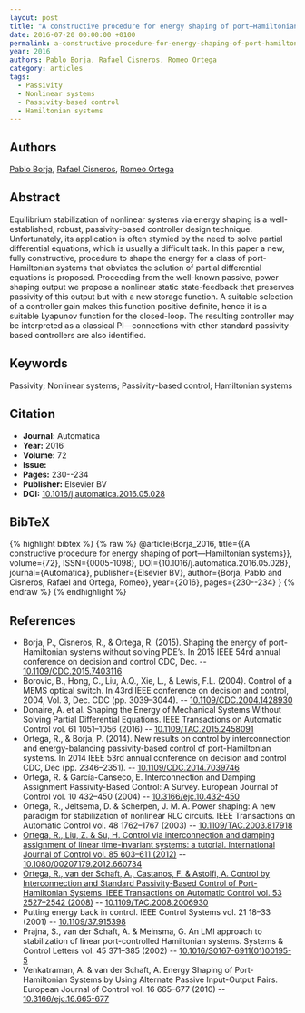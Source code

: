 ```yaml
---
layout: post
title: "A constructive procedure for energy shaping of port—Hamiltonian systems"
date: 2016-07-20 00:00:00 +0100
permalink: a-constructive-procedure-for-energy-shaping-of-port-hamiltonian-systems
year: 2016
authors: Pablo Borja, Rafael Cisneros, Romeo Ortega
category: articles
tags:
  - Passivity
  - Nonlinear systems
  - Passivity-based control
  - Hamiltonian systems
---
```

 
## Authors
[Pablo Borja](authors/luis-pablo-borja), [Rafael Cisneros](authors/rafael-cisneros), [Romeo Ortega](authors/romeo-ortega)
 
## Abstract
Equilibrium stabilization of nonlinear systems via energy shaping is a well-established, robust, passivity-based controller design technique. Unfortunately, its application is often stymied by the need to solve partial differential equations, which is usually a difficult task. In this paper a new, fully constructive, procedure to shape the energy for a class of port-Hamiltonian systems that obviates the solution of partial differential equations is proposed. Proceeding from the well-known passive, power shaping output we propose a nonlinear static state-feedback that preserves passivity of this output but with a new storage function. A suitable selection of a controller gain makes this function positive definite, hence it is a suitable Lyapunov function for the closed-loop. The resulting controller may be interpreted as a classical PI—connections with other standard passivity-based controllers are also identified.
 
## Keywords
Passivity; Nonlinear systems; Passivity-based control; Hamiltonian systems
 
## Citation
- **Journal:** Automatica
- **Year:** 2016
- **Volume:** 72
- **Issue:** 
- **Pages:** 230--234
- **Publisher:** Elsevier BV
- **DOI:** [10.1016/j.automatica.2016.05.028](https://doi.org/10.1016/j.automatica.2016.05.028)
 
## BibTeX
{% highlight bibtex %}
{% raw %}
@article{Borja_2016,
  title={{A constructive procedure for energy shaping of port—Hamiltonian systems}},
  volume={72},
  ISSN={0005-1098},
  DOI={10.1016/j.automatica.2016.05.028},
  journal={Automatica},
  publisher={Elsevier BV},
  author={Borja, Pablo and Cisneros, Rafael and Ortega, Romeo},
  year={2016},
  pages={230--234}
}
{% endraw %}
{% endhighlight %}
 
## References
- Borja, P., Cisneros, R., & Ortega, R. (2015). Shaping the energy of port-Hamiltonian systems without solving PDE’s. In 2015 IEEE 54rd annual conference on decision and control CDC, Dec. -- [10.1109/CDC.2015.7403116](https://doi.org/10.1109/CDC.2015.7403116)
- Borovic, B., Hong, C., Liu, A.Q., Xie, L., & Lewis, F.L. (2004). Control of a MEMS optical switch. In 43rd IEEE conference on decision and control, 2004, Vol. 3, Dec. CDC (pp. 3039–3044). -- [10.1109/CDC.2004.1428930](https://doi.org/10.1109/CDC.2004.1428930)
- Donaire, A. et al. Shaping the Energy of Mechanical Systems Without Solving Partial Differential Equations. IEEE Transactions on Automatic Control vol. 61 1051–1056 (2016) -- [10.1109/TAC.2015.2458091](https://doi.org/10.1109/TAC.2015.2458091)
- Ortega, R., & Borja, P. (2014). New results on control by interconnection and energy-balancing passivity-based control of port-Hamiltonian systems. In 2014 IEEE 53rd annual conference on decision and control CDC, Dec (pp. 2346–2351). -- [10.1109/CDC.2014.7039746](https://doi.org/10.1109/CDC.2014.7039746)
- Ortega, R. & García-Canseco, E. Interconnection and Damping Assignment Passivity-Based Control: A Survey. European Journal of Control vol. 10 432–450 (2004) -- [10.3166/ejc.10.432-450](https://doi.org/10.3166/ejc.10.432-450)
- Ortega, R., Jeltsema, D. & Scherpen, J. M. A. Power shaping: A new paradigm for stabilization of nonlinear RLC circuits. IEEE Transactions on Automatic Control vol. 48 1762–1767 (2003) -- [10.1109/TAC.2003.817918](https://doi.org/10.1109/TAC.2003.817918)
- [Ortega, R., Liu, Z. & Su, H. Control via interconnection and damping assignment of linear time-invariant systems: a tutorial. International Journal of Control vol. 85 603–611 (2012)](control-via-interconnection-and-damping-assignment-of-linear-time-invariant-systems-a-tutorial) -- [10.1080/00207179.2012.660734](https://doi.org/10.1080/00207179.2012.660734)
- [Ortega, R., van der Schaft, A., Castanos, F. & Astolfi, A. Control by Interconnection and Standard Passivity-Based Control of Port-Hamiltonian Systems. IEEE Transactions on Automatic Control vol. 53 2527–2542 (2008)](control-by-interconnection-and-standard-passivity-based-control-of-port-hamiltonian-systems) -- [10.1109/TAC.2008.2006930](https://doi.org/10.1109/TAC.2008.2006930)
- Putting energy back in control. IEEE Control Systems vol. 21 18–33 (2001) -- [10.1109/37.915398](https://doi.org/10.1109/37.915398)
- Prajna, S., van der Schaft, A. & Meinsma, G. An LMI approach to stabilization of linear port-controlled Hamiltonian systems. Systems &amp; Control Letters vol. 45 371–385 (2002) -- [10.1016/S0167-6911(01)00195-5](https://doi.org/10.1016/S0167-6911(01)00195-5)
- Venkatraman, A. & van der Schaft, A. Energy Shaping of Port-Hamiltonian Systems by Using Alternate Passive Input-Output Pairs. European Journal of Control vol. 16 665–677 (2010) -- [10.3166/ejc.16.665-677](https://doi.org/10.3166/ejc.16.665-677)

